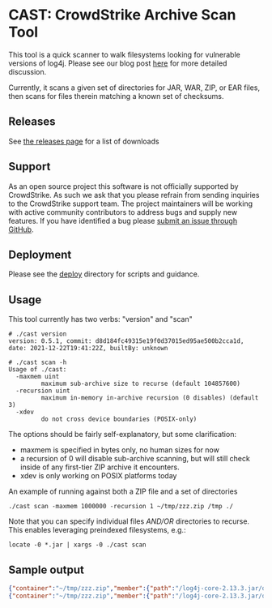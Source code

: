 # CAST: CrowdStrike Archive Scan Tool

This tool is a quick scanner to walk filesystems looking for vulnerable versions of log4j.  Please
see our blog post [here](https://www.crowdstrike.com/blog/free-targeted-log4j-search-tool/) for more detailed discussion.

Currently, it scans a given set of directories for JAR, WAR, ZIP, or EAR files, then scans for files therein matching a known set of checksums.

## Releases

See [the releases page](https://github.com/CrowdStrike/CAST/releases) for a list of downloads

## Support

As an open source project this software is not officially supported by CrowdStrike. As such we ask that you please refrain from sending inquiries to the CrowdStrike support team. The project maintainers will be working with active community contributors to address bugs and supply new features. If you have identified a bug please [submit an issue through GitHub](https://github.com/CrowdStrike/CAST/issues/new).

## Deployment

Please see the [deploy](./deploy) directory for scripts and guidance.

## Usage

This tool currently has two verbs: "version" and "scan"

```shell
# ./cast version
version: 0.5.1, commit: d8d184fc49315e19f0d37015ed95ae500b2cca1d, date: 2021-12-22T19:41:22Z, builtBy: unknown
```

```shell
# ./cast scan -h
Usage of ./cast:
  -maxmem uint
         maximum sub-archive size to recurse (default 104857600)
  -recursion uint
         maximum in-memory in-archive recursion (0 disables) (default 3)
  -xdev
         do not cross device boundaries (POSIX-only)
```

The options should be fairly self-explanatory, but some clarification:
- maxmem is specified in bytes only, no human sizes for now
- a recursion of 0 will disable sub-archive scanning, but will still check inside of any first-tier ZIP archive it encounters.
- xdev is only working on POSIX platforms today

An example of running against both a ZIP file and a set of directories
```shell
./cast scan -maxmem 1000000 -recursion 1 ~/tmp/zzz.zip /tmp ./
```

Note that you can specify individual files _AND/OR_ directories to recurse. This enables leveraging preindexed filesystems, e.g.:

```shell
locate -0 *.jar | xargs -0 ./cast scan
```

## Sample output

```json
{"container":"~/tmp/zzz.zip","member":{"path":"/log4j-core-2.13.3.jar/org/apache/logging/log4j/core/net/JndiManager.class","size":4885,"modified":"2020-05-10T12:08:46Z"},"sha256":"c3e95da6542945c1a096b308bf65bbd7fcb96e3d201e5a2257d85d4dedc6a078"}
{"container":"~/tmp/zzz.zip","member":{"path":"/log4j-core-2.13.3.jar/org/apache/logging/log4j/core/util/NetUtils.class","size":4315,"modified":"2020-05-10T12:08:44Z"},"sha256":"f96e82093706592b7c9009c1472f588fc2222835ea808ee2fa3e47185a4eba70"}
```
